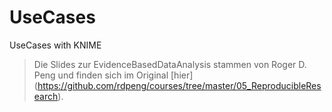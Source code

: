 # UseCases
UseCases with KNIME

> Die Slides zur EvidenceBasedDataAnalysis stammen von Roger D. Peng und finden sich im Original [hier] (https://github.com/rdpeng/courses/tree/master/05_ReproducibleResearch).
